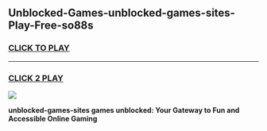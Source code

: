 
## Unblocked-Games-unblocked-games-sites-Play-Free-so88s
<h3>
<a href="https://premium76.site?title=unblocked-games-sites&ref=18A1">CLICK TO PLAY</a></h3>
<hr>

<h3>
<a href="https://premium76.site?title=unblocked-games-sites&ref=18A1">CLICK 2 PLAY</a>
  
</h3>

<a href="https://premium76.site?title=unblocked-games-sites&ref=18A1"><img src="https://clearcache.store/games.png"></a>


**unblocked-games-sites games unblocked: Your Gateway to Fun and Accessible Online Gaming**
